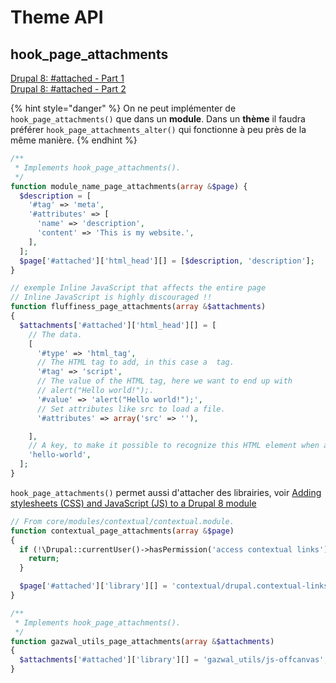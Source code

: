 # Theme API

## hook\_page\_attachments <a id="page-subtitle"></a>

[Drupal 8: \#attached - Part 1](https://www.axelerant.com/resources/team-blog/drupal-8-attached-part-1)  
[Drupal 8: \#attached - Part 2](https://www.axelerant.com/resources/team-blog/drupal-8-attached-part-2)

{% hint style="danger" %}
On ne peut implémenter de `hook_page_attachments()` que dans un **module**. Dans un **thème** il faudra préférer `hook_page_attachments_alter()` qui fonctionne à peu près de la même manière.
{% endhint %}

```php
/**
 * Implements hook_page_attachments().
 */
function module_name_page_attachments(array &$page) {
  $description = [
    '#tag' => 'meta',
    '#attributes' => [
      'name' => 'description',
      'content' => 'This is my website.',
    ],
  ];
  $page['#attached']['html_head'][] = [$description, 'description'];
}
```

```php
// exemple Inline JavaScript that affects the entire page
// Inline JavaScript is highly discouraged !!
function fluffiness_page_attachments(array &$attachments)
{
  $attachments['#attached']['html_head'][] = [
    // The data.
    [
      '#type' => 'html_tag',
      // The HTML tag to add, in this case a  tag.
      '#tag' => 'script',
      // The value of the HTML tag, here we want to end up with
      // alert("Hello world!");.
      '#value' => 'alert("Hello world!");',
      // Set attributes like src to load a file.
      '#attributes' => array('src' => ''),

    ],
    // A key, to make it possible to recognize this HTML element when altering.
    'hello-world',
  ];
}
```

`hook_page_attachments()` permet aussi d'attacher des librairies, voir [Adding stylesheets \(CSS\) and JavaScript \(JS\) to a Drupal 8 module](https://www.drupal.org/docs/8/creating-custom-modules/adding-stylesheets-css-and-javascript-js-to-a-drupal-8-module)

```php
// From core/modules/contextual/contextual.module.
function contextual_page_attachments(array &$page)
{
  if (!\Drupal::currentUser()->hasPermission('access contextual links')) {
    return;
  }

  $page['#attached']['library'][] = 'contextual/drupal.contextual-links';
}
```

```php
/**
 * Implements hook_page_attachments().
 */
function gazwal_utils_page_attachments(array &$attachments)
{
  $attachments['#attached']['library'][] = 'gazwal_utils/js-offcanvas';
}
```

